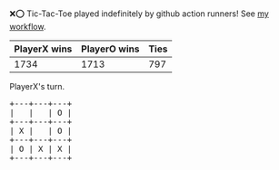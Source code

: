 :x::o: Tic-Tac-Toe played indefinitely by github action runners! See [my workflow](.github/workflows/play.yaml).

|PlayerX wins|PlayerO wins|Ties|
|-|-|-|
|1734|1713|797|

PlayerX's turn.

<pre>
+---+---+---+
|   |   | O |
+---+---+---+
| X |   | O |
+---+---+---+
| O | X | X |
+---+---+---+
</pre>